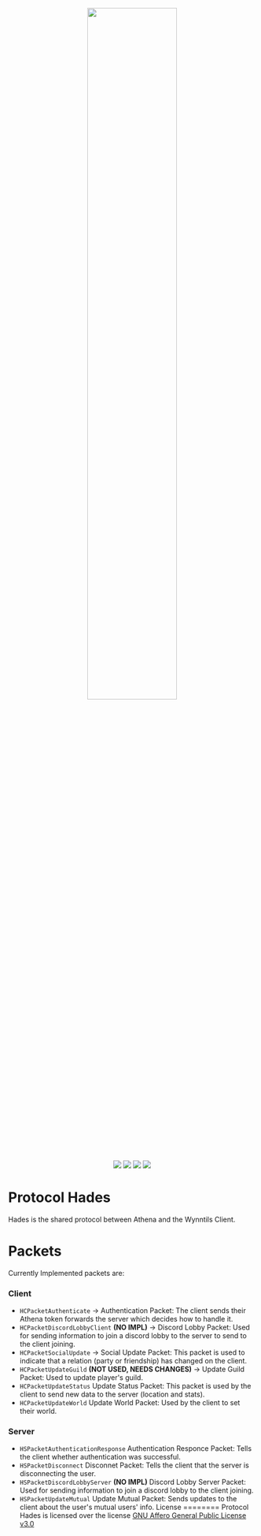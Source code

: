 <p align="center">
<img src="https://cdn.wynntils.com/hades_logo_800x800.png" width=60%>
<br>
<a href="https://discord.gg/ve49m9J"><img src="https://img.shields.io/discord/394189072635133952?label=Discord&style=for-the-badge"></a>
<a href="https://github.com/Wynntils/Hades/blob/master/LICENSE"><img src="https://img.shields.io/badge/license-AGLP%203.0-green.svg?style=for-the-badge"></a>
<img src="https://img.shields.io/github/workflow/status/Wynntils/Hades/Publish Release/master?style=for-the-badge">
<img src="https://img.shields.io/github/v/release/Wynntils/Hades?style=for-the-badge">
</p>

Protocol Hades
========
Hades is the shared protocol between Athena and the Wynntils Client.<br>

Packets
========
Currently Implemented packets are:
### Client
 - `HCPacketAuthenticate` -> Authentication Packet: The client sends their Athena token forwards the server which decides how to handle it.
 - `HCPacketDiscordLobbyClient` **(NO IMPL)** -> Discord Lobby Packet:  Used for sending information to join a discord lobby to the server to send to the client joining.
 - `HCPacketSocialUpdate` -> Social Update Packet: This packet is used to indicate that a relation (party or friendship) has changed on the client.
 - `HCPacketUpdateGuild` **(NOT USED, NEEDS CHANGES)** -> Update Guild Packet: Used to update player's guild.
 - `HCPacketUpdateStatus` Update Status Packet: This packet is used by the client to send new data to the server (location and stats).
 - `HCPacketUpdateWorld` Update World Packet: Used by the client to set their world.

### Server
 - `HSPacketAuthenticationResponse` Authentication Responce Packet: Tells the client whether authentication was successful.
 - `HSPacketDisconnect` Disconnet Packet: Tells the client that the server is disconnecting the user.
 - `HSPacketDiscordLobbyServer` **(NO IMPL)** Discord Lobby Server Packet: Used for sending information to join a discord lobby to the client joining.
 - `HSPacketUpdateMutual` Update Mutual Packet: Sends updates to the client about the user's mutual users' info.
License
========
Protocol Hades is licensed over the license <a href="https://github.com/Wynntils/Hades/blob/master/LICENSE">GNU Affero General Public License v3.0</a>
